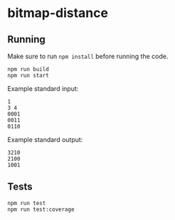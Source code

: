 # bitmap-distance

## Running

Make sure to run `npm install` before running the code.
 ```
npm run build
npm run start
```

Example standard input:
```
1
3 4
0001
0011
0110
```

Example standard output:
```
3210
2100
1001
```

## Tests

```
npm run test
npm run test:coverage
```